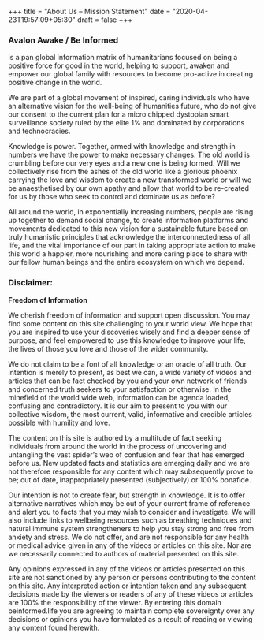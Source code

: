 +++
title = "About Us – Mission Statement"
date = "2020-04-23T19:57:09+05:30"
draft = false
+++
### Avalon Awake / Be Informed

is a pan global information matrix of humanitarians focused on being a positive force for good in the world, helping to support, awaken and empower our global family with resources to become pro-active in creating positive change in the world.  

We are part of a global movement of inspired, caring individuals who have an alternative vision for the well-being of humanities future, who do not give our consent to the current plan for a micro chipped dystopian smart surveillance society ruled by the elite 1% and dominated by corporations and technocracies.   

Knowledge is power. Together, armed with knowledge and strength in numbers we have the power to make necessary changes.  The old world is crumbling before our very eyes and a new one is being formed.  Will we collectively rise from the ashes of the old world like a glorious phoenix carrying the love and wisdom to create a new transformed world or will we be anaesthetised by our own apathy and allow that world to be re-created for us by those who seek to control and dominate us as before?

All around the world, in exponentially increasing numbers, people are rising up together to demand social change, to create information platforms and movements dedicated to this new vision for a sustainable future based on truly humanistic principles that acknowledge the interconnectedness of all life, and the vital importance of our part in taking appropriate action to make this world a happier, more nourishing and more caring place to share with our fellow human beings and the entire ecosystem on which we depend.

### Disclaimer: 

**Freedom of Information**  

We cherish freedom of information and support open discussion. You may find some content on this site challenging to your world view. We hope that you are inspired to use your discoveries wisely and find a deeper sense of purpose, and feel empowered to use this knowledge to improve your life, the lives of those you love and those of the wider community.

We do not claim to be a font of all knowledge or an oracle of all truth. Our intention is merely to present, as best we can, a wide variety of videos and articles that can be fact checked by you and your own network of friends and concerned truth seekers to your satisfaction or otherwise. In the minefield of the world wide web, information can be agenda loaded, confusing and contradictory.  It is our aim to  present to you with our collective wisdom, the most current, valid, informative and credible articles possible with humility and love.   

The content on this site is authored by a multitude of fact seeking individuals from around the world in the process of uncovering and untangling the vast spider’s web of confusion and fear that has emerged before us. New updated facts and statistics are emerging daily and we are not therefore responsible for any content which may subsequently prove to be; out of date, inappropriately presented (subjectively) or 100% bonafide. 

Our intention is not to create fear, but strength in knowledge.  It is to offer alternative narratives which may be out of your current frame of reference and alert you to facts that you may wish to consider and investigate. We will also include links to wellbeing resources such as breathing techniques and natural immune system strengtheners to help you stay strong and free from anxiety and stress. We do not offer, and are not responsible for any health or medical advice given in any of the videos or articles on this site. Nor are we necessarily connected to authors of material presented on this site. 

Any opinions expressed in any of the videos or articles presented on this site are not sanctioned by any person or persons contributing to the content on this site. Any interpreted action or intention taken and any subsequent decisions made by the viewers or readers of any of these videos or articles are 100% the responsibility of the viewer. By entering this domain beinformed.life you are agreeing to maintain complete sovereignty over any decisions or opinions you have formulated as a result of reading or viewing any content found herewith.

